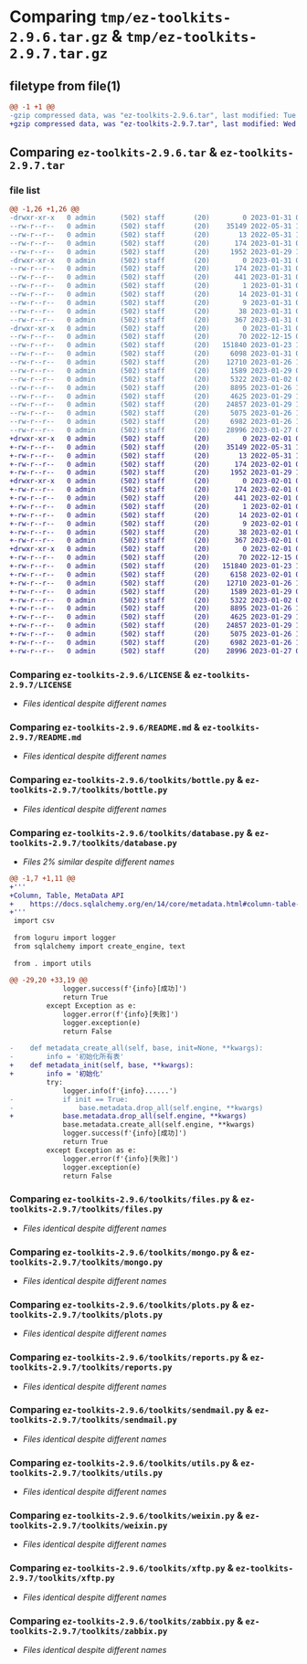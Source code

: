 # Comparing `tmp/ez-toolkits-2.9.6.tar.gz` & `tmp/ez-toolkits-2.9.7.tar.gz`

## filetype from file(1)

```diff
@@ -1 +1 @@
-gzip compressed data, was "ez-toolkits-2.9.6.tar", last modified: Tue Jan 31 09:42:58 2023, max compression
+gzip compressed data, was "ez-toolkits-2.9.7.tar", last modified: Wed Feb  1 03:09:01 2023, max compression
```

## Comparing `ez-toolkits-2.9.6.tar` & `ez-toolkits-2.9.7.tar`

### file list

```diff
@@ -1,26 +1,26 @@
-drwxr-xr-x   0 admin      (502) staff       (20)        0 2023-01-31 09:42:58.981224 ez-toolkits-2.9.6/
--rw-r--r--   0 admin      (502) staff       (20)    35149 2022-05-31 10:26:14.000000 ez-toolkits-2.9.6/LICENSE
--rw-r--r--   0 admin      (502) staff       (20)       13 2022-05-31 10:26:14.000000 ez-toolkits-2.9.6/MANIFEST.in
--rw-r--r--   0 admin      (502) staff       (20)      174 2023-01-31 09:42:58.980728 ez-toolkits-2.9.6/PKG-INFO
--rw-r--r--   0 admin      (502) staff       (20)     1952 2023-01-29 11:22:41.000000 ez-toolkits-2.9.6/README.md
-drwxr-xr-x   0 admin      (502) staff       (20)        0 2023-01-31 09:42:58.967975 ez-toolkits-2.9.6/ez_toolkits.egg-info/
--rw-r--r--   0 admin      (502) staff       (20)      174 2023-01-31 09:42:58.000000 ez-toolkits-2.9.6/ez_toolkits.egg-info/PKG-INFO
--rw-r--r--   0 admin      (502) staff       (20)      441 2023-01-31 09:42:58.000000 ez-toolkits-2.9.6/ez_toolkits.egg-info/SOURCES.txt
--rw-r--r--   0 admin      (502) staff       (20)        1 2023-01-31 09:42:58.000000 ez-toolkits-2.9.6/ez_toolkits.egg-info/dependency_links.txt
--rw-r--r--   0 admin      (502) staff       (20)       14 2023-01-31 09:42:58.000000 ez-toolkits-2.9.6/ez_toolkits.egg-info/requires.txt
--rw-r--r--   0 admin      (502) staff       (20)        9 2023-01-31 09:42:58.000000 ez-toolkits-2.9.6/ez_toolkits.egg-info/top_level.txt
--rw-r--r--   0 admin      (502) staff       (20)       38 2023-01-31 09:42:58.981401 ez-toolkits-2.9.6/setup.cfg
--rw-r--r--   0 admin      (502) staff       (20)      367 2023-01-31 09:41:07.000000 ez-toolkits-2.9.6/setup.py
-drwxr-xr-x   0 admin      (502) staff       (20)        0 2023-01-31 09:42:58.979414 ez-toolkits-2.9.6/toolkits/
--rw-r--r--   0 admin      (502) staff       (20)       70 2022-12-15 02:24:35.000000 ez-toolkits-2.9.6/toolkits/__init__.py
--rw-r--r--   0 admin      (502) staff       (20)   151840 2023-01-23 14:24:50.000000 ez-toolkits-2.9.6/toolkits/bottle.py
--rw-r--r--   0 admin      (502) staff       (20)     6098 2023-01-31 09:42:09.000000 ez-toolkits-2.9.6/toolkits/database.py
--rw-r--r--   0 admin      (502) staff       (20)    12710 2023-01-26 16:32:02.000000 ez-toolkits-2.9.6/toolkits/files.py
--rw-r--r--   0 admin      (502) staff       (20)     1589 2023-01-29 03:42:18.000000 ez-toolkits-2.9.6/toolkits/mongo.py
--rw-r--r--   0 admin      (502) staff       (20)     5322 2023-01-02 09:30:51.000000 ez-toolkits-2.9.6/toolkits/plots.py
--rw-r--r--   0 admin      (502) staff       (20)     8895 2023-01-26 16:32:19.000000 ez-toolkits-2.9.6/toolkits/reports.py
--rw-r--r--   0 admin      (502) staff       (20)     4625 2023-01-29 11:19:37.000000 ez-toolkits-2.9.6/toolkits/sendmail.py
--rw-r--r--   0 admin      (502) staff       (20)    24857 2023-01-29 11:22:52.000000 ez-toolkits-2.9.6/toolkits/utils.py
--rw-r--r--   0 admin      (502) staff       (20)     5075 2023-01-26 16:39:45.000000 ez-toolkits-2.9.6/toolkits/weixin.py
--rw-r--r--   0 admin      (502) staff       (20)     6982 2023-01-26 16:33:26.000000 ez-toolkits-2.9.6/toolkits/xftp.py
--rw-r--r--   0 admin      (502) staff       (20)    28996 2023-01-27 08:25:23.000000 ez-toolkits-2.9.6/toolkits/zabbix.py
+drwxr-xr-x   0 admin      (502) staff       (20)        0 2023-02-01 03:09:01.633237 ez-toolkits-2.9.7/
+-rw-r--r--   0 admin      (502) staff       (20)    35149 2022-05-31 10:26:14.000000 ez-toolkits-2.9.7/LICENSE
+-rw-r--r--   0 admin      (502) staff       (20)       13 2022-05-31 10:26:14.000000 ez-toolkits-2.9.7/MANIFEST.in
+-rw-r--r--   0 admin      (502) staff       (20)      174 2023-02-01 03:09:01.632885 ez-toolkits-2.9.7/PKG-INFO
+-rw-r--r--   0 admin      (502) staff       (20)     1952 2023-01-29 11:22:41.000000 ez-toolkits-2.9.7/README.md
+drwxr-xr-x   0 admin      (502) staff       (20)        0 2023-02-01 03:09:01.619753 ez-toolkits-2.9.7/ez_toolkits.egg-info/
+-rw-r--r--   0 admin      (502) staff       (20)      174 2023-02-01 03:09:01.000000 ez-toolkits-2.9.7/ez_toolkits.egg-info/PKG-INFO
+-rw-r--r--   0 admin      (502) staff       (20)      441 2023-02-01 03:09:01.000000 ez-toolkits-2.9.7/ez_toolkits.egg-info/SOURCES.txt
+-rw-r--r--   0 admin      (502) staff       (20)        1 2023-02-01 03:09:01.000000 ez-toolkits-2.9.7/ez_toolkits.egg-info/dependency_links.txt
+-rw-r--r--   0 admin      (502) staff       (20)       14 2023-02-01 03:09:01.000000 ez-toolkits-2.9.7/ez_toolkits.egg-info/requires.txt
+-rw-r--r--   0 admin      (502) staff       (20)        9 2023-02-01 03:09:01.000000 ez-toolkits-2.9.7/ez_toolkits.egg-info/top_level.txt
+-rw-r--r--   0 admin      (502) staff       (20)       38 2023-02-01 03:09:01.633337 ez-toolkits-2.9.7/setup.cfg
+-rw-r--r--   0 admin      (502) staff       (20)      367 2023-02-01 03:07:16.000000 ez-toolkits-2.9.7/setup.py
+drwxr-xr-x   0 admin      (502) staff       (20)        0 2023-02-01 03:09:01.631736 ez-toolkits-2.9.7/toolkits/
+-rw-r--r--   0 admin      (502) staff       (20)       70 2022-12-15 02:24:35.000000 ez-toolkits-2.9.7/toolkits/__init__.py
+-rw-r--r--   0 admin      (502) staff       (20)   151840 2023-01-23 14:24:50.000000 ez-toolkits-2.9.7/toolkits/bottle.py
+-rw-r--r--   0 admin      (502) staff       (20)     6158 2023-02-01 03:04:42.000000 ez-toolkits-2.9.7/toolkits/database.py
+-rw-r--r--   0 admin      (502) staff       (20)    12710 2023-01-26 16:32:02.000000 ez-toolkits-2.9.7/toolkits/files.py
+-rw-r--r--   0 admin      (502) staff       (20)     1589 2023-01-29 03:42:18.000000 ez-toolkits-2.9.7/toolkits/mongo.py
+-rw-r--r--   0 admin      (502) staff       (20)     5322 2023-01-02 09:30:51.000000 ez-toolkits-2.9.7/toolkits/plots.py
+-rw-r--r--   0 admin      (502) staff       (20)     8895 2023-01-26 16:32:19.000000 ez-toolkits-2.9.7/toolkits/reports.py
+-rw-r--r--   0 admin      (502) staff       (20)     4625 2023-01-29 11:19:37.000000 ez-toolkits-2.9.7/toolkits/sendmail.py
+-rw-r--r--   0 admin      (502) staff       (20)    24857 2023-01-29 11:22:52.000000 ez-toolkits-2.9.7/toolkits/utils.py
+-rw-r--r--   0 admin      (502) staff       (20)     5075 2023-01-26 16:39:45.000000 ez-toolkits-2.9.7/toolkits/weixin.py
+-rw-r--r--   0 admin      (502) staff       (20)     6982 2023-01-26 16:33:26.000000 ez-toolkits-2.9.7/toolkits/xftp.py
+-rw-r--r--   0 admin      (502) staff       (20)    28996 2023-01-27 08:25:23.000000 ez-toolkits-2.9.7/toolkits/zabbix.py
```

### Comparing `ez-toolkits-2.9.6/LICENSE` & `ez-toolkits-2.9.7/LICENSE`

 * *Files identical despite different names*

### Comparing `ez-toolkits-2.9.6/README.md` & `ez-toolkits-2.9.7/README.md`

 * *Files identical despite different names*

### Comparing `ez-toolkits-2.9.6/toolkits/bottle.py` & `ez-toolkits-2.9.7/toolkits/bottle.py`

 * *Files identical despite different names*

### Comparing `ez-toolkits-2.9.6/toolkits/database.py` & `ez-toolkits-2.9.7/toolkits/database.py`

 * *Files 2% similar despite different names*

```diff
@@ -1,7 +1,11 @@
+'''
+Column, Table, MetaData API
+    https://docs.sqlalchemy.org/en/14/core/metadata.html#column-table-metadata-api
+'''
 import csv
 
 from loguru import logger
 from sqlalchemy import create_engine, text
 
 from . import utils
 
@@ -29,20 +33,19 @@
             logger.success(f'{info}[成功]')
             return True
         except Exception as e:
             logger.error(f'{info}[失败]')
             logger.exception(e)
             return False
 
-    def metadata_create_all(self, base, init=None, **kwargs):
-        info = '初始化所有表'
+    def metadata_init(self, base, **kwargs):
+        info = '初始化'
         try:
             logger.info(f'{info}......')
-            if init == True:
-                base.metadata.drop_all(self.engine, **kwargs)
+            base.metadata.drop_all(self.engine, **kwargs)
             base.metadata.create_all(self.engine, **kwargs)
             logger.success(f'{info}[成功]')
             return True
         except Exception as e:
             logger.error(f'{info}[失败]')
             logger.exception(e)
             return False
```

### Comparing `ez-toolkits-2.9.6/toolkits/files.py` & `ez-toolkits-2.9.7/toolkits/files.py`

 * *Files identical despite different names*

### Comparing `ez-toolkits-2.9.6/toolkits/mongo.py` & `ez-toolkits-2.9.7/toolkits/mongo.py`

 * *Files identical despite different names*

### Comparing `ez-toolkits-2.9.6/toolkits/plots.py` & `ez-toolkits-2.9.7/toolkits/plots.py`

 * *Files identical despite different names*

### Comparing `ez-toolkits-2.9.6/toolkits/reports.py` & `ez-toolkits-2.9.7/toolkits/reports.py`

 * *Files identical despite different names*

### Comparing `ez-toolkits-2.9.6/toolkits/sendmail.py` & `ez-toolkits-2.9.7/toolkits/sendmail.py`

 * *Files identical despite different names*

### Comparing `ez-toolkits-2.9.6/toolkits/utils.py` & `ez-toolkits-2.9.7/toolkits/utils.py`

 * *Files identical despite different names*

### Comparing `ez-toolkits-2.9.6/toolkits/weixin.py` & `ez-toolkits-2.9.7/toolkits/weixin.py`

 * *Files identical despite different names*

### Comparing `ez-toolkits-2.9.6/toolkits/xftp.py` & `ez-toolkits-2.9.7/toolkits/xftp.py`

 * *Files identical despite different names*

### Comparing `ez-toolkits-2.9.6/toolkits/zabbix.py` & `ez-toolkits-2.9.7/toolkits/zabbix.py`

 * *Files identical despite different names*

